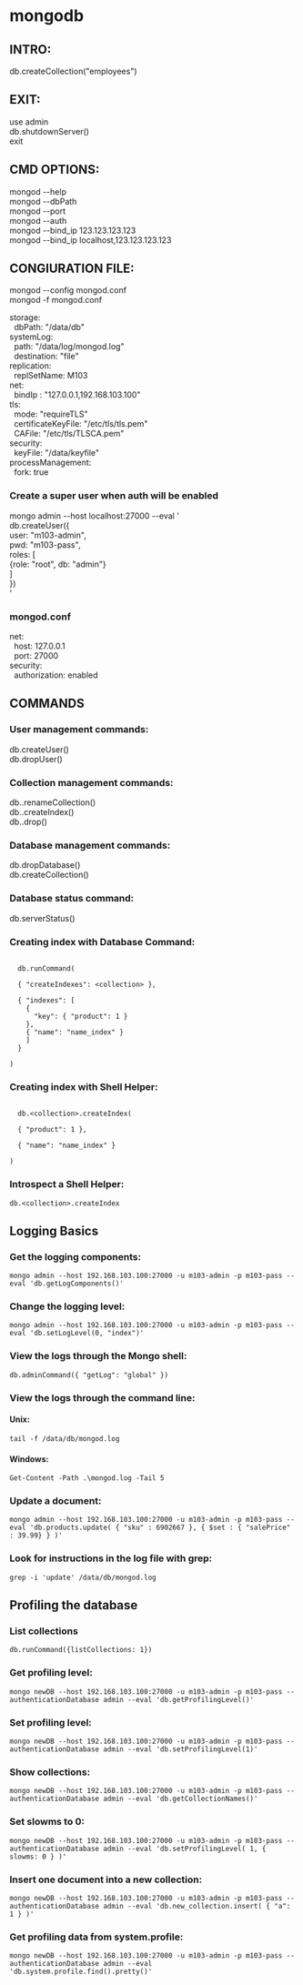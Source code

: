 # mongodb
<h2>INTRO:</h2>
<p>db.createCollection("employees")</p>



<h2>EXIT:</h2>
<p>
  use admin<br>
  db.shutdownServer()<br>
  exit<br>
</p>


<h2>CMD OPTIONS:</h2>
<p>
  mongod --help<br>
  mongod --dbPath <directory path><br>
    mongod --port <port number><br>
      mongod --auth<br>
      mongod --bind_ip 123.123.123.123<br>
      mongod --bind_ip localhost,123.123.123.123<br>
</p>

<h2>CONGIURATION FILE:</h2>
<p>
  mongod --config mongod.conf<br>
  mongod -f mongod.conf<br>
</p>

storage:<br>
&nbsp;&nbsp;dbPath: "/data/db"<br>
systemLog:<br>
&nbsp;&nbsp;path: "/data/log/mongod.log"<br>
&nbsp;&nbsp;destination: "file"<br>
replication:<br>
&nbsp;&nbsp;replSetName: M103<br>
net:<br>
&nbsp;&nbsp;bindIp : "127.0.0.1,192.168.103.100"<br>
tls:<br>
&nbsp;&nbsp;mode: "requireTLS"<br>
&nbsp;&nbsp;certificateKeyFile: "/etc/tls/tls.pem"<br>
&nbsp;&nbsp;CAFile: "/etc/tls/TLSCA.pem"<br>
security:<br>
&nbsp;&nbsp;keyFile: "/data/keyfile"<br>
processManagement:<br>
&nbsp;&nbsp;fork: true<br>

<h3>Create a super user when auth will be enabled</h3>
mongo admin --host localhost:27000 --eval '<br>
db.createUser({<br>
user: "m103-admin",<br>
pwd: "m103-pass",<br>
roles: [<br>
{role: "root", db: "admin"}<br>
]<br>
})<br>
'<br>
<h3>mongod.conf</h3>
<p>
  net:<br>
  &nbsp;&nbsp;host: 127.0.0.1<br>
  &nbsp;&nbsp;port: 27000<br>
  security:<br>
  &nbsp;&nbsp;authorization: enabled<br>
</p>

<h2>COMMANDS</h2>
<h3>User management commands:</h3>
<p>
  db.createUser()<br>
  db.dropUser()<br>
</p>
<h3>Collection management commands:</h3>
<p>
  db.<collection>.renameCollection()<br>
  db.<collection>.createIndex()<br>
  db.<collection>.drop()<br>
</p>
<h3>Database management commands:</h3>
<p>
  db.dropDatabase()<br>
  db.createCollection()<br>
</p>
<h3>Database status command:</h3>
<p>
  db.serverStatus()<br>
</p>

<h3>Creating index with Database Command:</h3>
<code>
  db.runCommand(<br>
  { "createIndexes": &lt;collection> },<br>
  { "indexes": [
    {
      "key": { "product": 1 }
    },
    { "name": "name_index" }
    ]
  }<br>
)
</code>
<h3>Creating index with Shell Helper:</h3>
<code>
  db.&lt;collection>.createIndex(<br>
  { "product": 1 },<br>
  { "name": "name_index" }<br>
)
</code>
<h3>Introspect a Shell Helper:</h3>
<code>db.&lt;collection>.createIndex</code><br>

<h2>Logging Basics</h2>
<h3>Get the logging components:</h3>
<code>mongo admin --host 192.168.103.100:27000 -u m103-admin -p m103-pass --eval 'db.getLogComponents()'</code>
<h3>Change the logging level:</h3>
<code>mongo admin --host 192.168.103.100:27000 -u m103-admin -p m103-pass --eval 'db.setLogLevel(0, "index")'</code>
<h3>View the logs through the Mongo shell:</h3>
<code>db.adminCommand({ "getLog": "global" })</code>
<h3>View the logs through the command line:</h3>
<h4>Unix:</h4>
<code>tail -f /data/db/mongod.log</code>
<h4>Windows:</h4>
<code>Get-Content -Path .\mongod.log -Tail 5</code>
<h3>Update a document:</h3>
<code>mongo admin --host 192.168.103.100:27000 -u m103-admin -p m103-pass --eval 'db.products.update( { "sku" : 6902667 }, { $set : { "salePrice" : 39.99} } )'</code>
<h3>Look for instructions in the log file with grep:</h3>
<code>grep -i 'update' /data/db/mongod.log</code>

<h2>Profiling the database</h2>
<h3>List collections</h3>
<code>db.runCommand({listCollections: 1})</code>
<h3>Get profiling level:</h3>
<code>mongo newDB --host 192.168.103.100:27000 -u m103-admin -p m103-pass --authenticationDatabase admin --eval 'db.getProfilingLevel()'</code>
<h3>Set profiling level:</h3>
<code>mongo newDB --host 192.168.103.100:27000 -u m103-admin -p m103-pass --authenticationDatabase admin --eval 'db.setProfilingLevel(1)'</code>
<h3>Show collections:</h3>
<code>mongo newDB --host 192.168.103.100:27000 -u m103-admin -p m103-pass --authenticationDatabase admin --eval 'db.getCollectionNames()'</code>
<h3>Set slowms to 0:</h3>
<code>mongo newDB --host 192.168.103.100:27000 -u m103-admin -p m103-pass --authenticationDatabase admin --eval 'db.setProfilingLevel( 1, { slowms: 0 } )'</code>
<h3>Insert one document into a new collection:</h3>
<code>mongo newDB --host 192.168.103.100:27000 -u m103-admin -p m103-pass --authenticationDatabase admin --eval 'db.new_collection.insert( { "a": 1 } )'</code>
<h3>Get profiling data from system.profile:</h3>
<code>mongo newDB --host 192.168.103.100:27000 -u m103-admin -p m103-pass --authenticationDatabase admin --eval 'db.system.profile.find().pretty()'</code>